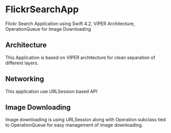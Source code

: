 # FlickrSearchApp
Flickr Search Application using Swift 4.2, VIPER Architecture, OperationQueue for Image Downloading

## Architecture
This Application is based on VIPER architecture for clean separation of different layers.

## Networking
This application use URLSession based API 

## Image Downloading
Image downloading is using URLSession along with Operation subclass tied to OperationQueue for easy management of image downloading.
